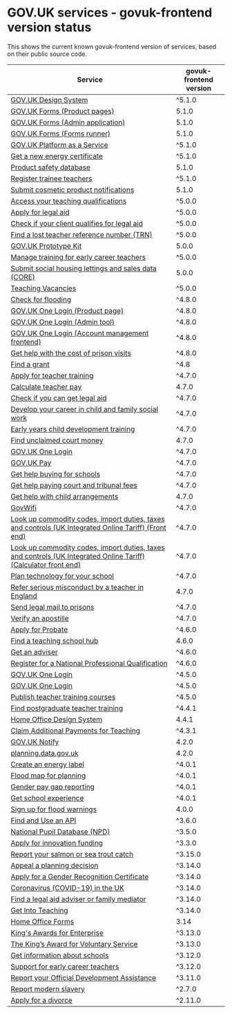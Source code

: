 # GOV.UK services - govuk-frontend version status


This shows the current known govuk-frontend version of services, based on their public source code.

| Service | govuk-frontend version |
| ------- | --------------------- |
| [GOV.UK Design System](https://github.com/alphagov/govuk-design-system/) | ^5.1.0 |
| [GOV.UK Forms (Product pages)](https://github.com/alphagov/forms-product-page/) | 5.1.0 |
| [GOV.UK Forms (Admin application)](https://github.com/alphagov/forms-admin/) | 5.1.0 |
| [GOV.UK Forms (Forms runner)](https://github.com/alphagov/forms-runner/) | 5.1.0 |
| [GOV.UK Platform as a Service](https://github.com/alphagov/paas-product-pages/) | ^5.1.0 |
| [Get a new energy certificate](https://github.com/communitiesuk/epb-frontend/) | ^5.1.0 |
| [Product safety database](https://github.com/UKGovernmentBEIS/beis-opss-psd/) | 5.1.0 |
| [Register trainee teachers](https://github.com/DFE-Digital/register-trainee-teachers/) | ^5.1.0 |
| [Submit cosmetic product notifications](https://github.com/UKGovernmentBEIS/beis-opss-cosmetics/cosmetics-web/) | 5.1.0 |
| [Access your teaching qualifications](https://github.com/DFE-Digital/access-your-teaching-qualifications/) | ^5.0.0 |
| [Apply for legal aid](https://github.com/ministryofjustice/laa-apply-for-legal-aid/) | ^5.0.0 |
| [Check if your client qualifies for legal aid](https://github.com/ministryofjustice/laa-estimate-financial-eligibility-for-legal-aid/) | ^5.0.0 |
| [Find a lost teacher reference number (TRN)](https://github.com/DFE-Digital/find-a-lost-trn/) | ^5.0.0 |
| [GOV.UK Prototype Kit](https://github.com/alphagov/govuk-prototype-kit/) | 5.0.0 |
| [Manage training for early career teachers](https://github.com/DFE-Digital/early-careers-framework/) | ^5.0.0 |
| [Submit social housing lettings and sales data (CORE)](https://github.com/communitiesuk/submit-social-housing-lettings-and-sales-data/) | 5.0.0 |
| [Teaching Vacancies](https://github.com/DFE-Digital/teaching-vacancies/) | ^5.0.0 |
| [Check for flooding](https://github.com/DEFRA/flood-app/) | ^4.8.0 |
| [GOV.UK One Login (Product page)](https://github.com/govuk-one-login/onboarding-product-page/) | ^4.8.0 |
| [GOV.UK One Login (Admin tool)](https://github.com/govuk-one-login/onboarding-self-service-experience/express/) | ^4.8.0 |
| [GOV.UK One Login (Account management frontend)](https://github.com/govuk-one-login/di-account-management-frontend/) | ^4.8.0 |
| [Get help with the cost of prison visits](https://github.com//) | ^4.8.0 |
| [Find a grant](https://github.com/cabinetoffice/gap-find-apply-web/packages/applicant/) | ^4.8 |
| [Apply for teacher training](https://github.com/DFE-Digital/apply-for-teacher-training/) | ^4.7.0 |
| [Calculate teacher pay](https://github.com/DFE-Digital/teacher-pay-calculator/) | 4.7.0 |
| [Check if you can get legal aid](https://github.com/ministryofjustice/cla_public/) | ^4.7.0 |
| [Develop your career in child and family social work](https://github.com/DFE-Digital/childrens-social-care-cpd/Childrens-Social-Care-CPD/) | ^4.7.0 |
| [Early years child development training](https://github.com/DFE-Digital/early-years-foundation-recovery/) | ^4.7.0 |
| [Find unclaimed court money](https://github.com/ministryofjustice/find-unclaimed-court-money/) | 4.7.0 |
| [GOV.UK One Login](https://github.com/alphagov/di-account-management-frontend/) | ^4.7.0 |
| [GOV.UK Pay](https://github.com/alphagov/pay-frontend/) | ^4.7.0 |
| [Get help buying for schools](https://github.com/DFE-Digital/buy-for-your-school/) | ^4.7.0 |
| [Get help paying court and tribunal fees](https://github.com/ministryofjustice/hwf-publicapp/) | ^4.7.0 |
| [Get help with child arrangements](https://github.com/ministryofjustice/help-with-child-arrangements/) | 4.7.0 |
| [GovWifi](https://github.com/alphagov/govwifi-product-page/) | ^4.7.0 |
| [Look up commodity codes, import duties, taxes and controls (UK Integrated Online Tariff) (Front end)](https://github.com/trade-tariff/trade-tariff-frontend/) | ^4.7.0 |
| [Look up commodity codes, import duties, taxes and controls (UK Integrated Online Tariff) (Calculator front end)](https://github.com/trade-tariff/trade-tariff-duty-calculator/) | ^4.7.0 |
| [Plan technology for your school](https://github.com/DFE-Digital/plan-technology-for-your-school/src/Dfe.PlanTech.Web.Node/) | ^4.7.0 |
| [Refer serious misconduct by a teacher in England](https://github.com/DFE-Digital/refer-serious-misconduct/) | 4.7.0 |
| [Send legal mail to prisons](https://github.com//) | ^4.7.0 |
| [Verify an apostille](https://github.com/UKForeignOffice/verify-apostille-service/) | ^4.7.0 |
| [Apply for Probate](https://github.com/hmcts/probate-frontend/) | ^4.6.0 |
| [Find a teaching school hub](https://github.com/DFE-Digital/teaching-school-hub-finder/) | 4.6.0 |
| [Get an adviser](https://github.com/DFE-Digital/get-teacher-training-adviser-service/) | ^4.6.0 |
| [Register for a National Professional Qualification](https://github.com/DFE-Digital/npq-registration/) | ^4.6.0 |
| [GOV.UK One Login](https://github.com/alphagov/di-onboarding-product-page/) | ^4.5.0 |
| [GOV.UK One Login](https://github.com/alphagov/di-onboarding-self-service-experience/express/) | ^4.5.0 |
| [Publish teacher training courses](https://github.com/DFE-Digital/publish-teacher-training/) | ^4.5.0 |
| [Find postgraduate teacher training](https://github.com/DFE-Digital/find-teacher-training/) | ^4.4.1 |
| [Home Office Design System](https://github.com/UKHomeOffice/home-office-design-system/components/page/) | 4.4.1 |
| [Claim Additional Payments for Teaching](https://github.com/DFE-Digital/claim-additional-payments-for-teaching/) | ^4.3.1 |
| [GOV.UK Notify](https://github.com/alphagov/notifications-admin/) | 4.2.0 |
| [planning.data.gov.uk](https://github.com/digital-land/digital-land.info/) | 4.2.0 |
| [Create an energy label](https://github.com/UKGovernmentBEIS/energy-label-service/) | ^4.0.1 |
| [Flood map for planning](https://github.com/DEFRA/fmp-app/) | ^4.0.1 |
| [Gender pay gap reporting](https://github.com/cabinetoffice/gender-pay-gap/GenderPayGap.WebUI/) | ^4.0.1 |
| [Get school experience](https://github.com/DFE-Digital/schools-experience/) | ^4.0.1 |
| [Sign up for flood warnings](https://github.com/DEFRA/flood-xws-contact-web/) | 4.0.0 |
| [Find and Use an API](https://github.com/DFE-Digital/eapim-developer-hub/) | ^3.6.0 |
| [National Pupil Database (NPD)](https://github.com/DFE-Digital/npd-find-and-explore/) | ^3.5.0 |
| [Apply for innovation funding](https://github.com/InnovateUKGitHub/innovation-funding-service/ifs-web-service/) | ^3.3.0 |
| [Report your salmon or sea trout catch](https://github.com//) | ^3.15.0 |
| [Appeal a planning decision](https://github.com/Planning-Inspectorate/appeal-planning-decision/packages/web-comment/) | ^3.14.0 |
| [Apply for a Gender Recognition Certificate](https://github.com/cabinetoffice/grc-app/) | ^3.14.0 |
| [Coronavirus (COVID-19) in the UK ](https://github.com/publichealthengland/coronavirus-dashboard/) | ^3.14.0 |
| [Find a legal aid adviser or family mediator](https://github.com/ministryofjustice/fala/) | ^3.14.0 |
| [Get Into Teaching](https://github.com/DFE-Digital/get-into-teaching-app/) | ^3.14.0 |
| [Home Office Forms](https://github.com/UKHomeOfficeForms/hof/) | 3.14 |
| [King's Awards for Enterprise](https://github.com/bitzesty/qae/) | ^3.13.0 |
| [The King’s Award for Voluntary Service](https://github.com/bitzesty/qavs-v2/) | ^3.13.0 |
| [Get information about schools](https://github.com/DFE-Digital/get-information-about-schools/Web/Edubase.Web.UI/) | ^3.12.0 |
| [Support for early career teachers](https://github.com/DFE-Digital/ecf-engage-and-learn/) | ^3.12.0 |
| [Report your Official Development Assistance](https://github.com/UKGovernmentBEIS/beis-report-official-development-assistance/) | ^3.11.0 |
| [Report modern slavery](https://github.com/UKHomeOffice/modern-slavery/) | ^2.7.0 |
| [Apply for a divorce](https://github.com/hmcts/div-petitioner-frontend/) | ^2.11.0 |

